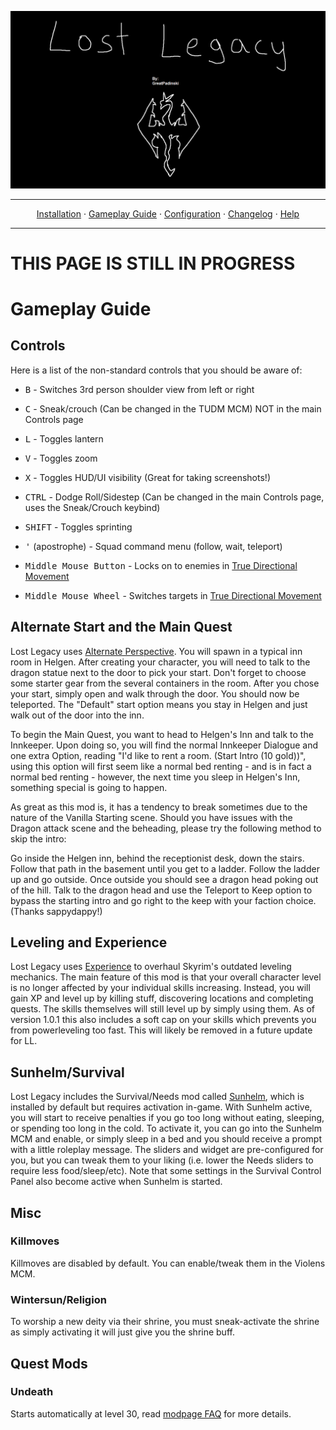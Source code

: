 <a href="#"><img src="images/banner.webp" target="_blank"></a>

---

<p align="center">
  <a href="README.md">Installation</a> ·
  <a href="GAMEPLAY.md">Gameplay Guide</a> ·
  <a href="CONFIGURATION.md">Configuration</a> ·
  <a href="CHANGELOG.md">Changelog</a> ·
  <a href="HELP.md">Help</a>
</p>

---

# THIS PAGE IS STILL IN PROGRESS



# Gameplay Guide

## Controls

Here is a list of the non-standard controls that you should be aware of:

- <kbd>B</kbd> - Switches 3rd person shoulder view from left or right

- <kbd>C</kbd> - Sneak/crouch (Can be changed in the TUDM MCM) NOT in the main Controls page

- <kbd>L</kbd> - Toggles lantern

- <kbd>V</kbd> - Toggles zoom

- <kbd>X</kbd> - Toggles HUD/UI visibility (Great for taking screenshots!)

- <kbd>CTRL</kbd> - Dodge Roll/Sidestep (Can be changed in the main Controls page, uses the Sneak/Crouch keybind)

- <kbd>SHIFT</kbd> - Toggles sprinting

- <kbd>'</kbd> (apostrophe) - Squad command menu (follow, wait, teleport)

- <kbd>Middle Mouse Button</kbd> - Locks on to enemies in [True Directional Movement](https://www.nexusmods.com/skyrimspecialedition/mods/51614)

- <kbd>Middle Mouse Wheel</kbd> - Switches targets in [True Directional Movement](https://www.nexusmods.com/skyrimspecialedition/mods/51614)

## Alternate Start and the Main Quest

Lost Legacy uses [Alternate Perspective](https://www.nexusmods.com/skyrimspecialedition/mods/50307). You will spawn in a typical inn room in Helgen. After creating your character, you will need to talk to the dragon statue next to the door to pick your start. Don't forget to choose some starter gear from the several containers in the room. After you chose your start, simply open and walk through the door. You should now be teleported. The "Default" start option means you stay in Helgen and just walk out of the door into the inn.

To  begin the Main Quest, you want to head to Helgen's Inn and talk to the Innkeeper. Upon doing so, you will find the normal Innkeeper Dialogue and one extra Option, reading "I'd like to rent a room. (Start Intro (10 gold))", using this option will first seem like a normal bed renting - and is in fact a normal bed renting - however, the next time you sleep in Helgen's Inn, something special is going to happen.

As great as this mod is, it has a tendency to break sometimes due to the nature of the Vanilla Starting scene. Should you have issues with the Dragon attack scene and the beheading, please try the following method to skip the intro:

Go inside the Helgen inn, behind the receptionist desk, down the stairs. Follow that path in the basement until you get to a ladder. Follow the ladder up and go outside. Once outside you should see a dragon head poking out of the hill. Talk to the dragon head and use the Teleport to Keep option to bypass the starting intro and go right to the keep with your faction choice. (Thanks sappydappy!)

## Leveling and Experience

Lost Legacy uses [Experience](https://www.nexusmods.com/skyrimspecialedition/mods/17751) to overhaul Skyrim's outdated leveling mechanics. The main feature of this mod is that your overall character level is no longer affected by your individual skills increasing. Instead, you will gain XP and level up by killing stuff, discovering locations and completing quests. The skills themselves will still level up by simply using them. As of version 1.0.1 this also includes a soft cap on your skills which prevents you from powerleveling too fast. This will likely be removed in a future update for LL.

  
## Sunhelm/Survival

Lost Legacy includes the Survival/Needs mod called [Sunhelm](https://www.nexusmods.com/skyrimspecialedition/mods/39414), which is installed by default but requires activation in-game. With Sunhelm active, you will start to receive penalties if you go too long without eating, sleeping, or spending too long in the cold. To activate it, you can go into the Sunhelm MCM and enable, or simply sleep in a bed and you should receive a prompt with a little roleplay message. The sliders and widget are pre-configured for you, but you can tweak them to your liking (i.e. lower the Needs sliders to require less food/sleep/etc). Note that some settings in the Survival Control Panel also become active when Sunhelm is started.

  
## Misc

### Killmoves

Killmoves are disabled by default. You can enable/tweak them in the Violens MCM.

### Wintersun/Religion

To worship a new deity via their shrine, you must sneak-activate the shrine as simply activating it will just give you the shrine buff.

  
## Quest Mods

### Undeath

Starts automatically at level 30, read [modpage FAQ](https://www.nexusmods.com/skyrimspecialedition/mods/6180) for more details.

